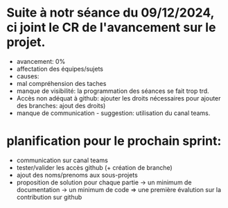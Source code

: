 # Suite à notr séance du 09/12/2024, ci joint le CR de l'avancement sur le projet.
- avancement: 0%
- affectation des équipes/sujets
- causes:
 - mal compréhension des taches
 - manque de visibilité: la programmation des séances se fait trop trd.
 - Accès non adéquat à github: ajouter les droits nécessaires pour ajouter des branches: ajout des droits)
 - manque de communication - suggestion: utilisation du canal teams.

# planification pour le prochain sprint:
- communication sur canal teams
- tester/valider les accès github (+ création de branche)
- ajout des noms/prenoms aux sous-projets
- proposition de solution pour chaque partie
  -> un minimum de documentation
  -> un minimum de code
 => une première évalution sur la contribution sur github
